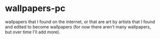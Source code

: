 # wallpapers-pc
wallpapers that I found on the internet, or that are art by artists that I found and edited to become wallpapers (for now there aren't many wallpapers, but over time I'll add more).

